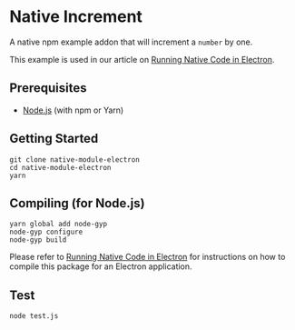 # Native Increment

A native npm example addon that will increment a `number` by one.

This example is used in our article on [Running Native Code in Electron](https://pspdfkit.com/blog/2018/running-native-code-in-electron-and-the-case-for-webassembly).

## Prerequisites

* [Node.js](http://nodejs.org/) (with npm or Yarn)

## Getting Started

```
git clone native-module-electron
cd native-module-electron
yarn
```

## Compiling (for Node.js)

```
yarn global add node-gyp
node-gyp configure
node-gyp build
```

Please refer to [Running Native Code in Electron](https://pspdfkit.com/blog/2018/running-native-code-in-electron-and-the-case-for-webassembly) for instructions on how to compile this package for an Electron application.

## Test

```
node test.js
```
